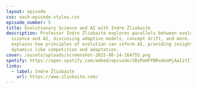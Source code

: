 ```yaml
---
layout: episode
css: each-episode-styles.css
episode_number: 5
title: Evolutionary Science and AI with Indre Žliobaitė
description: Professor Indre Žliobaitė explores parallels between evolutionary
  science and AI, discussing adaptive models, concept drift, and more. She
  explains how principles of evolution can inform AI, providing insights into
  dynamics like competition and adaptation.
cover: /assets/uploads/screenshot-2025-08-14-164755.png
spotify: https://open.spotify.com/embed/episode/2BzPwHFPBRxmUoMjAaIiYI?utm_source=generator
links:
  - label: Indre Žliobaitė
    url: https://www.zliobaite.com/
---
```

